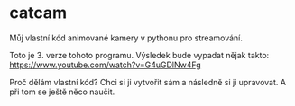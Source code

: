 # catcam
Můj vlastní kód animované kamery v pythonu pro streamování.

Toto je 3. verze tohoto programu.
Výsledek bude vypadat nějak takto: https://www.youtube.com/watch?v=G4uGDlNw4Fg 

Proč dělám vlastní kód?
Chci si ji vytvořit sám a následně si ji upravovat. A při tom se ještě něco naučit.
